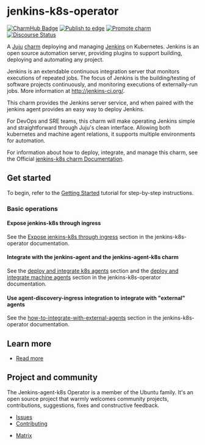 # jenkins-k8s-operator

[![CharmHub Badge](https://charmhub.io/jenkins-k8s/badge.svg)](https://charmhub.io/jenkins-k8s)
[![Publish to edge](https://github.com/canonical/jenkins-k8s-operator/actions/workflows/publish_charm.yaml/badge.svg)](https://github.com/canonical/jenkins-k8s-operator/actions/workflows/publish_charm.yaml)
[![Promote charm](https://github.com/canonical/jenkins-k8s-operator/actions/workflows/promote_charm.yaml/badge.svg)](https://github.com/canonical/jenkins-k8s-operator/actions/workflows/promote_charm.yaml)
[![Discourse Status](https://img.shields.io/discourse/status?server=https%3A%2F%2Fdiscourse.charmhub.io&style=flat&label=CharmHub%20Discourse)](https://discourse.charmhub.io)

A [Juju](https://juju.is/) [charm](https://juju.is/docs/olm/charmed-operators)
deploying and managing [Jenkins](https://jenkins.io/) on Kubernetes. Jenkins is an open source
automation server, providing plugins to support building, deploying and automating any project.

Jenkins is an extendable continuous integration server that monitors executions of repeated jobs. 
The focus of Jenkins is the building/testing of software projects continuously, and monitoring
executions of externally-run jobs. More information at http://jenkins-ci.org/.

This charm provides the Jenkins server service, and when paired with the
jenkins agent provides an easy way to deploy Jenkins.

For DevOps and SRE teams, this charm will make operating Jenkins simple and straightforward
through Juju's clean interface. Allowing both kubernetes and machine agent relations, it supports
multiple environments for automation.

For information about how to deploy, integrate, and manage this charm, see the Official [jenkins-k8s charm Documentation](https://charmhub.io/jenkins-k8s/docs).

## Get started

To begin, refer to the [Getting Started](https://charmhub.io/jenkins-k8s/docs/tutorial-getting-started) tutorial for step-by-step instructions.

### Basic operations

#### Expose jenkins-k8s through ingress

See the [Expose jenkins-k8s through ingress](https://charmhub.io/jenkins-k8s/docs/tutorial-getting-started#expose-jenkins-k8s-through-ingress) section in the jenkins-k8s-operator documentation.

#### Integrate with the jenkins-agent and the jenkins-agent-k8s charm

See the [deploy and integrate k8s agents](https://charmhub.io/jenkins-k8s/docs/tutorial-getting-started#deploy-and-integrate-k8s-agents) section and the [deploy and integrate machine agents](https://charmhub.io/jenkins-k8s/docs/tutorial-getting-started#deploy-and-integrate-machine-agents-optional) section in the jenkins-k8s-operator documentation.

#### Use agent-discovery-ingress integration to integrate with "external" agents

See the [how-to-integrate-with-external-agents](https://charmhub.io/jenkins-k8s/docs/how-to-integrate-with-external-agents) section in the jenkins-k8s-operator documentation.

## Learn more

- [Read more](https://charmhub.io/jenkins-k8s/docs)

## Project and community

The Jenkins-agent-k8s Operator is a member of the Ubuntu family. It's an open source project that warmly welcomes community projects, contributions, suggestions, fixes and constructive feedback.

* [Issues](https://github.com/canonical/jenkins-k8s-operator/issues) <!--Link to GitHub issues (if applicable)-->
* [Contributing](https://github.com/canonical/jenkins-k8s-operator/blob/main/CONTRIBUTING.md) <!--Link to any contribution guides--> 
- [Matrix](https://matrix.to/#/#charmhub-charmdev:ubuntu.com)

